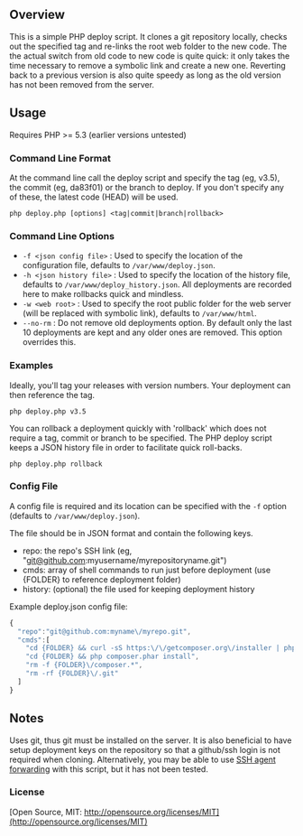 ## Overview
This is a simple PHP deploy script. It clones a git repository locally, checks out the specified tag and re-links the root web folder to the new code. The the actual switch from old code to new code is quite quick: it only takes the time necessary to remove a symbolic link and create a new one. Reverting back to a previous version is also quite speedy as long as the old version has not been removed from the server.

## Usage
Requires PHP >= 5.3 (earlier versions untested)

### Command Line Format
At the command line call the deploy script and specify the tag (eg, v3.5), the commit (eg, da83f01) or the branch to deploy. If you don't specify any of these, the latest code (HEAD) will be used.

`php deploy.php [options] <tag|commit|branch|rollback>`

### Command Line Options
- `-f <json config file>` : Used to specify the location of the configuration file, defaults to `/var/www/deploy.json`.
- `-h <json history file>` : Used to specify the location of the history file, defaults to `/var/www/deploy_history.json`. All deployments are recorded here to make rollbacks  quick and mindless.
- `-w <web root>` : Used to specify the root public folder for the web server (will be replaced with symbolic link), defaults to `/var/www/html`.
- `--no-rm` : Do not remove old deployments option. By default only the last 10 deployments are kept and any older ones are removed. This option overrides this.

### Examples
Ideally, you'll tag your releases with version numbers. Your deployment can then reference the tag.

`php deploy.php v3.5`

You can rollback a deployment quickly with 'rollback' which does not require a tag, commit or branch to be specified. The PHP deploy script keeps a JSON history file in order to facilitate quick roll-backs.

`php deploy.php rollback`

### Config File
A config file is required and its location can be specified with the `-f` option (defaults to `/var/www/deploy.json`).

The file should be in JSON format and contain the following keys.
- repo: the repo's SSH link (eg, "git@github.com:myusername/myrepositoryname.git")
- cmds: array of shell commands to run just before deployment (use {FOLDER} to reference deployment folder)
- history: (optional) the file used for keeping deployment history

Example deploy.json config file:
```js
{
  "repo":"git@github.com:myname\/myrepo.git",
  "cmds":[
    "cd {FOLDER} && curl -sS https:\/\/getcomposer.org\/installer | php",
    "cd {FOLDER} && php composer.phar install",
    "rm -f {FOLDER}\/composer.*",
    "rm -rf {FOLDER}\/.git"
  ]
}
```

## Notes
Uses git, thus git must be installed on the server. It is also beneficial to have setup deployment keys on the repository so that a github/ssh login is not required when cloning. Alternatively, you may be able to use [SSH agent forwarding](https://help.github.com/articles/using-ssh-agent-forwarding) with this script, but it has not been tested.

### License

[Open Source, MIT: http://opensource.org/licenses/MIT](http://opensource.org/licenses/MIT)
